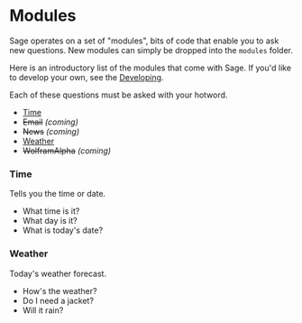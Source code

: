 # Modules

Sage operates on a set of "modules", bits of code that enable you to ask new
questions. New modules can simply be dropped into the `modules` folder.

Here is an introductory list of the modules that come with Sage. If you'd like
to develop your own, see the [Developing](developing.md).

Each of these questions must be asked with your hotword.

* [Time](#time)
* ~~Email~~ _(coming)_
* ~~News~~ _(coming)_
* [Weather](#weather)
* ~~WolframAlpha~~ _(coming)_

### Time

Tells you the time or date.

* What time is it?
* What day is it?
* What is today's date?

### Weather

Today's weather forecast.

* How's the weather?
* Do I need a jacket?
* Will it rain?

